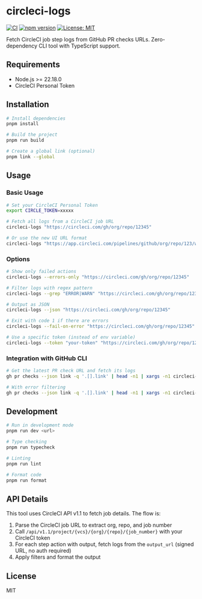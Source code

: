# circleci-logs

[![CI](https://github.com/mkusaka/circleci-logs/actions/workflows/ci.yml/badge.svg)](https://github.com/mkusaka/circleci-logs/actions/workflows/ci.yml)
[![npm version](https://badge.fury.io/js/circleci-logs.svg)](https://badge.fury.io/js/circleci-logs)
[![License: MIT](https://img.shields.io/badge/License-MIT-yellow.svg)](https://opensource.org/licenses/MIT)

Fetch CircleCI job step logs from GitHub PR checks URLs. Zero-dependency CLI tool with TypeScript support.

## Requirements

- Node.js >= 22.18.0
- CircleCI Personal Token

## Installation

```bash
# Install dependencies
pnpm install

# Build the project
pnpm run build

# Create a global link (optional)
pnpm link --global
```

## Usage

### Basic Usage

```bash
# Set your CircleCI Personal Token
export CIRCLE_TOKEN=xxxxx

# Fetch all logs from a CircleCI job URL
circleci-logs "https://circleci.com/gh/org/repo/12345"

# Or use the new UI URL format
circleci-logs "https://app.circleci.com/pipelines/github/org/repo/123/workflows/abc/jobs/12345"
```

### Options

```bash
# Show only failed actions
circleci-logs --errors-only "https://circleci.com/gh/org/repo/12345"

# Filter logs with regex pattern
circleci-logs --grep "ERROR|WARN" "https://circleci.com/gh/org/repo/12345"

# Output as JSON
circleci-logs --json "https://circleci.com/gh/org/repo/12345"

# Exit with code 1 if there are errors
circleci-logs --fail-on-error "https://circleci.com/gh/org/repo/12345"

# Use a specific token (instead of env variable)
circleci-logs --token "your-token" "https://circleci.com/gh/org/repo/12345"
```

### Integration with GitHub CLI

```bash
# Get the latest PR check URL and fetch its logs
gh pr checks --json link -q '.[].link' | head -n1 | xargs -n1 circleci-logs

# With error filtering
gh pr checks --json link -q '.[].link' | head -n1 | xargs -n1 circleci-logs --errors-only
```

## Development

```bash
# Run in development mode
pnpm run dev <url>

# Type checking
pnpm run typecheck

# Linting
pnpm run lint

# Format code
pnpm run format
```

## API Details

This tool uses CircleCI API v1.1 to fetch job details. The flow is:

1. Parse the CircleCI job URL to extract org, repo, and job number
2. Call `/api/v1.1/project/{vcs}/{org}/{repo}/{job_number}` with your CircleCI token
3. For each step action with output, fetch logs from the `output_url` (signed URL, no auth required)
4. Apply filters and format the output

## License

MIT